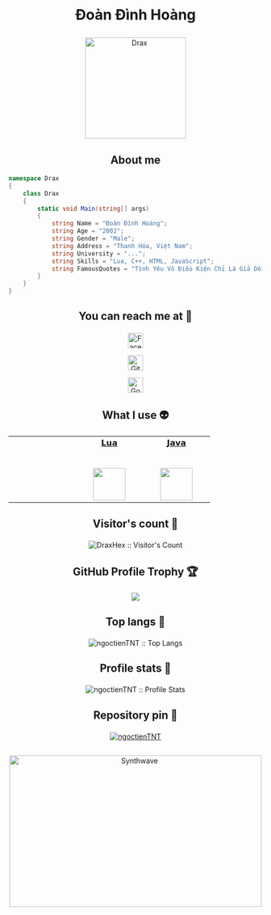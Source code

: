   # <p align="center">Đoàn Đình Hoàng</p>
  
  <p align="center">
  	<a href="https://github.com/DraxHex">
  	<img src="https://avatars.githubusercontent.com/u/122213279" width = "200" alt="Drax">
  	</a>
  </p>
  
  <h2 align="center">About me</h2>
  
  ```C#
  namespace Drax
  {
      class Drax
      {
          static void Main(string[] args)
          {
              string Name = "Đoàn Đình Hoàng";
              string Age = "2002";
              string Gender = "Male";
              string Address = "Thanh Hóa, Việt Nam";
              string University = "...";
              string Skills = "Lua, C++, HTML, JavaScript";
              string FamousQuotes = "Tình Yêu Vô Điều Kiện Chỉ Là Giả Dối!";
          }
      }
  }
  ```
  
  ## <p align="center">You can reach me at 🌹</p>
  
  <p align="center">
    <a href="https://www.facebook.com/KanteaConsole">
      <img src="https://www.vectorlogo.zone/logos/facebook/facebook-official.svg" alt="Facebook" height="30" width="30">
    </a>
   <p align="center">	
    <a href="https://github.com/DraxHex">
      <img src="https://www.vectorlogo.zone/logos/github/github-tile.svg" alt="Github" height="30" width="30">
    </a>
     <p align="center">
    <a href="mailto:hoangdoandinh0@gmail.com">
      <img src="https://www.vectorlogo.zone/logos/google/google-icon.svg" alt="Google" height="30" width="30">
    </a>
  </p>
  
  ## <p align="center">What I use :alien:</p>
  
  <table align="center">
    
<td width="20%" align="center">
        <td width="20%" align="center">
  	<a href="https://devdocs.io/cpp/">
  		<span>𝗟𝘂𝗮</span><br><br><br>
  		<img height="64px" src="https://cdn.worldvectorlogo.com/logos/lua.svg">
  	 </a>
        <td width="20%" align="center">
  	<a href="https://docs.oracle.com/java/">
  		<span>𝗝𝗮𝘃𝗮</span><br><br><br>
  		<img height="64px" src="https://cdn.svgporn.com/logos/java.svg">
  	 </a>
        </td>
      </tr>
    </tbody>
  </table>
  
  ## <p align="center">Visitor's count :eyes:</p>
  
  <p align="center"><img src="https://profile-counter.glitch.me/DraxHex/count.svg" alt="DraxHex :: Visitor's Count" /></p>
  
  ## <p align="center">GitHub Profile Trophy 🏆</p>
  
  <p align='center'>
  <img src="https://github-profile-trophy.vercel.app/?username=draxhex&theme=tokyonight&row=2&column=4">
  </p>
  
  ## <p align="center">Top langs :tongue:</p>
  
  <p align="center"><img src="https://github-readme-stats.vercel.app/api/top-langs/?username=DraxHex&langs_count=10&theme=tokyonight&layout=compact" alt="ngoctienTNT :: Top Langs" /></p>
  
  ## <p align="center">Profile stats :musical_keyboard:</p>
  
  <p align="center"><img src="https://github-readme-stats.vercel.app/api?username=DraxHex&show_icons=true&theme=tokyonight" alt="ngoctienTNT :: Profile Stats" /></p>
  
  ## <p align="center">Repository pin 📌</p>
  
  <p align="center">	
  <a href="https://github.com/DraxHex/Hex">
  	<img src="https://github-readme-stats.vercel.app/api/pin/?username=DraxHex&repo=Hex&theme=tokyonight" alt="ngoctienTNT" />
  </a>
  
  ##
  
  <p align="center"><img src="https://thumbs.gfycat.com/GoodnaturedFondGaur-size_restricted.gif" alt="Synthwave" height="300" width="500"></p>
